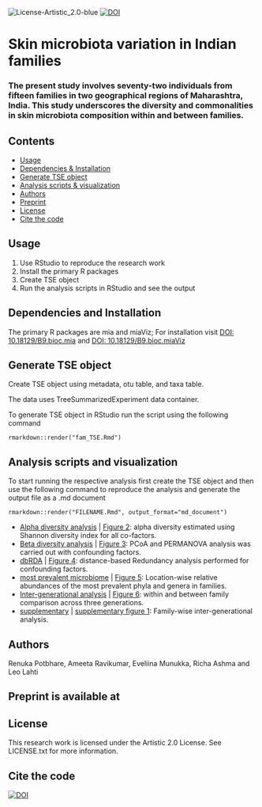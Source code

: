 ![License-Artistic_2.0-blue](https://img.shields.io/badge/License-Artistic_2.0-blue) [![DOI](https://zenodo.org/badge/372873715.svg)](https://zenodo.org/doi/10.5281/zenodo.10297062) 

# Skin microbiota variation in Indian families
### The present study involves seventy-two individuals from fifteen families in two geographical regions of Maharashtra, India. This study underscores the diversity and commonalities in skin microbiota composition within and between families. ###

## Contents
* [Usage](#usage)
* [Dependencies & Installation](#dependencies-and-installation)
* [Generate TSE object](#generate-tse-object)
* [Analysis scripts & visualization](#analysis-scripts-and-visualization)
* [Authors](#Authors)
* [Preprint](#DOI)
* [License](#License)
* [Cite the code](#cite-the-code)

## Usage
1. Use RStudio to reproduce the research work
2. Install the primary R packages
3. Create TSE object
4. Run the analysis scripts in RStudio and see the output

## Dependencies and Installation
The primary R packages are mia and miaViz;
 For installation visit [DOI: 10.18129/B9.bioc.mia](https://www.bioconductor.org/packages/release/bioc/html/mia.html) and [DOI: 10.18129/B9.bioc.miaViz](https://www.bioconductor.org/packages/release/bioc/html/miaViz.html)


## Generate TSE object
Create TSE object using metadata, otu table, and taxa table. 

The data uses TreeSummarizedExperiment data container. 

To generate TSE object in RStudio run the script using the following command  
```
rmarkdown::render("fam_TSE.Rmd")
```
 
## Analysis scripts and visualization
To start running the respective analysis first create the TSE object and then use the following command to reproduce the analysis and generate the output file as a .md document 

```
rmarkdown::render("FILENAME.Rmd", output_format="md_document")
```

- [Alpha diversity analysis](tse_alpha.Rmd) | [Figure 2](tse_alpha.md): alpha diversity estimated using Shannon diversity index for all co-factors. 
- [Beta diversity analysis](tse_beta.Rmd) | [Figure 3](tse_beta.md): PCoA and PERMANOVA analysis was carried out with confounding factors.
- [dbRDA](RDA.Rmd) | [Figure 4](RDA.md): distance-based Redundancy analysis performed for confounding factors.
- [most prevalent microbiome](tse_core.Rmd) | [Figure 5](tse_core.md): Location-wise relative abundances of the most prevalent phyla and genera in families.
- [Inter-generational analysis](Intergeneration_analysis.Rmd) | [Figure 6](Intergeneration_analysis.md): within and between family comparison across three generations.
- [supplementary](supplementary.Rmd) | [supplementary figure 1](supplementary.md): Family-wise inter-generational analysis.

## Authors
Renuka Potbhare, Ameeta Ravikumar, Eveliina Munukka, Richa Ashma and Leo Lahti

## Preprint is available at

## License
This research work is licensed under the Artistic 2.0 License. See LICENSE.txt for more information.

## Cite the code
[![DOI](https://zenodo.org/badge/372873715.svg)](https://zenodo.org/doi/10.5281/zenodo.10297062)
